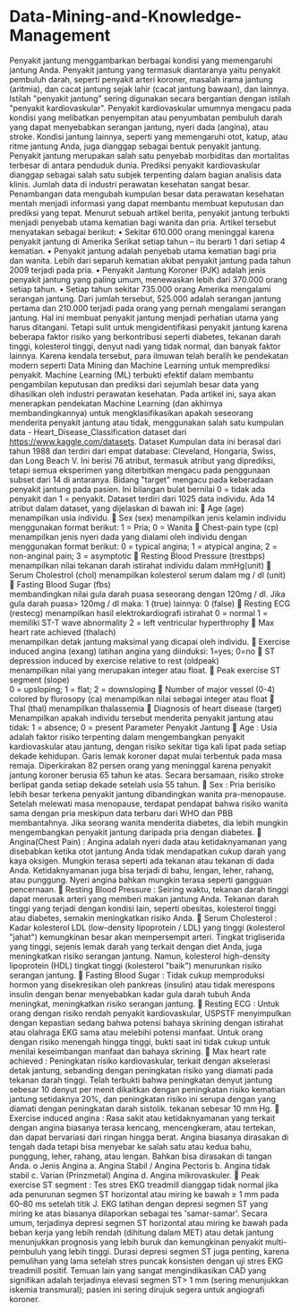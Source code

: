 # Data-Mining-and-Knowledge-Management
Penyakit jantung menggambarkan berbagai kondisi yang memengaruhi jantung Anda. Penyakit jantung yang termasuk diantaranya yaitu penyakit pembuluh darah, seperti penyakit arteri koroner, masalah irama jantung (aritmia), dan cacat jantung sejak lahir (cacat jantung bawaan), dan lainnya.
Istilah "penyakit jantung" sering digunakan secara bergantian dengan istilah "penyakit kardiovaskular". Penyakit kardiovaskular umumnya mengacu pada kondisi yang melibatkan penyempitan atau penyumbatan pembuluh darah yang dapat menyebabkan serangan jantung, nyeri dada (angina), atau stroke. Kondisi jantung lainnya, seperti yang memengaruhi otot, katup, atau ritme jantung Anda, juga dianggap sebagai bentuk penyakit jantung.
Penyakit jantung merupakan salah satu penyebab morbiditas dan mortalitas terbesar di antara penduduk dunia. Prediksi penyakit kardiovaskular dianggap sebagai salah satu subjek terpenting dalam bagian analisis data klinis. Jumlah data di industri perawatan kesehatan sangat besar. Penambangan data mengubah kumpulan besar data perawatan kesehatan mentah menjadi informasi yang dapat membantu membuat keputusan dan prediksi yang tepat.
Menurut sebuah artikel berita, penyakit jantung terbukti menjadi penyebab utama kematian bagi wanita dan pria. Artikel tersebut menyatakan sebagai berikut:
•	Sekitar 610.000 orang meninggal karena penyakit jantung di Amerika Serikat setiap tahun – itu berarti 1 dari setiap 4 kematian.
•	Penyakit jantung adalah penyebab utama kematian bagi pria dan wanita. Lebih dari separuh kematian akibat penyakit jantung pada tahun 2009 terjadi pada pria.
•	Penyakit Jantung Koroner (PJK) adalah jenis penyakit jantung yang paling umum, menewaskan lebih dari 370.000 orang setiap tahun.
•	Setiap tahun sekitar 735.000 orang Amerika mengalami serangan jantung. Dari jumlah tersebut, 525.000 adalah serangan jantung pertama dan 210.000 terjadi pada orang yang pernah mengalami serangan jantung.
Hal ini membuat penyakit jantung menjadi perhatian utama yang harus ditangani. Tetapi sulit untuk mengidentifikasi penyakit jantung karena beberapa faktor risiko yang berkontribusi seperti diabetes, tekanan darah tinggi, kolesterol tinggi, denyut nadi yang tidak normal, dan banyak faktor lainnya. Karena kendala tersebut, para ilmuwan telah beralih ke pendekatan modern seperti Data Mining dan Machine Learning untuk memprediksi penyakit.
Machine Learning (ML) terbukti efektif dalam membantu pengambilan keputusan dan prediksi dari sejumlah besar data yang dihasilkan oleh industri perawatan kesehatan.
Pada artikel ini, saya akan menerapkan pendekatan Machine Learning (dan akhirnya membandingkannya) untuk mengklasifikasikan apakah seseorang menderita penyakit jantung atau tidak, menggunakan salah satu kumpulan data - Heart_Disease_Classification dataset dari https://www.kaggle.com/datasets.
Dataset
Kumpulan data ini berasal dari tahun 1988 dan terdiri dari empat database: Cleveland, Hongaria, Swiss, dan Long Beach V. Ini berisi 76 atribut, termasuk atribut yang diprediksi, tetapi semua eksperimen yang diterbitkan mengacu pada penggunaan subset dari 14 di antaranya. Bidang "target" mengacu pada keberadaan penyakit jantung pada pasien. Ini bilangan bulat bernilai 0 = tidak ada penyakit dan 1 = penyakit.
Dataset terdiri dari 1025 data individu. Ada 14 atribut dalam dataset, yang dijelaskan di bawah ini:
	Age (age)
menampilkan usia individu.
	Sex (sex)
menampilkan jenis kelamin individu menggunakan format berikut: 1 = Pria; 0 = Wanita
	Chest-pain type (cp)
menampilkan jenis nyeri dada yang dialami oleh individu dengan menggunakan format berikut: 0 = typical angina; 1 = atypical angina; 2 = non-anginal pain; 3 = asymptotic
	Resting Blood Pressure (trestbps)	
menampilkan nilai tekanan darah istirahat individu dalam mmHg(unit)
	Serum Cholestrol (chol)
menampilkan kolesterol serum dalam mg / dl (unit)
	Fasting Blood Sugar (fbs)	
membandingkan nilai gula darah puasa seseorang dengan 120mg / dl.
Jika gula darah puasa> 120mg / dl maka: 1 (true)
lainnya: 0 (false)
	Resting ECG (restecg)
menampilkan hasil elektrokardiografi istirahat 
0 = normal
1 = memiliki ST-T wave abnormality
2 = left ventricular hyperthrophy
	Max heart rate achieved (thalach)	
menampilkan detak jantung maksimal yang dicapai oleh individu.
	Exercise induced angina (exang)
latihan angina yang diinduksi: 1=yes; 0=no
	ST depression induced by exercise relative to rest (oldpeak)	
menampilkan nilai yang merupakan integer atau float.
	Peak exercise ST segment (slope)	
0 = upsloping; 1 = flat; 2 = downsloping
	Number of major vessel (0-4) colored by flurosopy (ca)
menampilkan nilai sebagai integer atau float
	Thal (thal)
menampilkan thalassemia
	Diagnosis of heart disease (target)
Menampilkan apakah individu tersebut menderita penyakit jantung atau tidak:
1 = absence; 0 = present
Parameter Penyakit Jantung
	Age : Usia adalah faktor risiko terpenting dalam mengembangkan penyakit kardiovaskular atau jantung, dengan risiko sekitar tiga kali lipat pada setiap dekade kehidupan. Garis lemak koroner dapat mulai terbentuk pada masa remaja. Diperkirakan 82 persen orang yang meninggal karena penyakit jantung koroner berusia 65 tahun ke atas. Secara bersamaan, risiko stroke berlipat ganda setiap dekade setelah usia 55 tahun.
	Sex : Pria berisiko lebih besar terkena penyakit jantung dibandingkan wanita pra-menopause. Setelah melewati masa menopause, terdapat pendapat bahwa risiko wanita sama dengan pria meskipun data terbaru dari WHO dan PBB membantahnya. Jika seorang wanita menderita diabetes, dia lebih mungkin mengembangkan penyakit jantung daripada pria dengan diabetes.
	Angina(Chest Pain) : Angina adalah nyeri dada atau ketidaknyamanan yang disebabkan ketika otot jantung Anda tidak mendapatkan cukup darah yang kaya oksigen. Mungkin terasa seperti ada tekanan atau tekanan di dada Anda. Ketidaknyamanan juga bisa terjadi di bahu, lengan, leher, rahang, atau punggung. Nyeri angina bahkan mungkin terasa seperti gangguan pencernaan.
	 Resting Blood Pressure : Seiring waktu, tekanan darah tinggi dapat merusak arteri yang memberi makan jantung Anda. Tekanan darah tinggi yang terjadi dengan kondisi lain, seperti obesitas, kolesterol tinggi atau diabetes, semakin meningkatkan risiko Anda.
	Serum Cholesterol : Kadar kolesterol LDL (low-density lipoprotein / LDL) yang tinggi (kolesterol "jahat") kemungkinan besar akan mempersempit arteri. Tingkat trigliserida yang tinggi, sejenis lemak darah yang terkait dengan diet Anda, juga meningkatkan risiko serangan jantung. Namun, kolesterol high-density lipoprotein (HDL) tingkat tinggi (kolesterol "baik") menurunkan risiko serangan jantung.
	Fasting Blood Sugar : Tidak cukup memproduksi hormon yang disekresikan oleh pankreas (insulin) atau tidak merespons insulin dengan benar menyebabkan kadar gula darah tubuh Anda meningkat, meningkatkan risiko serangan jantung.
	Resting ECG : Untuk orang dengan risiko rendah penyakit kardiovaskular, USPSTF menyimpulkan dengan kepastian sedang bahwa potensi bahaya skrining dengan istirahat atau olahraga EKG sama atau melebihi potensi manfaat. Untuk orang dengan risiko menengah hingga tinggi, bukti saat ini tidak cukup untuk menilai keseimbangan manfaat dan bahaya skrining.
	Max heart rate achieved : Peningkatan risiko kardiovaskular, terkait dengan akselerasi detak jantung, sebanding dengan peningkatan risiko yang diamati pada tekanan darah tinggi. Telah terbukti bahwa peningkatan denyut jantung sebesar 10 denyut per menit dikaitkan dengan peningkatan risiko kematian jantung setidaknya 20%, dan peningkatan risiko ini serupa dengan yang diamati dengan peningkatan darah sistolik. tekanan sebesar 10 mm Hg.
	Exercise induced angina : Rasa sakit atau ketidaknyamanan yang terkait dengan angina biasanya terasa kencang, mencengkeram, atau tertekan, dan dapat bervariasi dari ringan hingga berat. Angina biasanya dirasakan di tengah dada tetapi bisa menyebar ke salah satu atau kedua bahu, punggung, leher, rahang, atau lengan. Bahkan bisa dirasakan di tangan Anda. o Jenis Angina a. Angina Stabil / Angina Pectoris b. Angina tidak stabil c. Varian (Prinzmetal) Angina d. Angina mikrovaskuler.
	Peak exercise ST segment : Tes stres EKG treadmill dianggap tidak normal jika ada penurunan segmen ST horizontal atau miring ke bawah ≥ 1 mm pada 60–80 ms setelah titik J. EKG latihan dengan depresi segmen ST yang miring ke atas biasanya dilaporkan sebagai tes 'samar-samar'. Secara umum, terjadinya depresi segmen ST horizontal atau miring ke bawah pada beban kerja yang lebih rendah (dihitung dalam MET) atau detak jantung menunjukkan prognosis yang lebih buruk dan kemungkinan penyakit multi-pembuluh yang lebih tinggi. Durasi depresi segmen ST juga penting, karena pemulihan yang lama setelah stres puncak konsisten dengan uji stres EKG treadmill positif. Temuan lain yang sangat mengindikasikan CAD yang signifikan adalah terjadinya elevasi segmen ST> 1 mm (sering menunjukkan iskemia transmural); pasien ini sering dirujuk segera untuk angiografi koroner.

